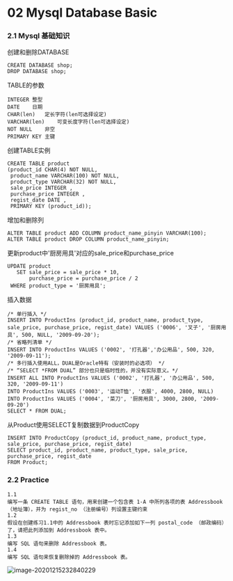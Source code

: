 # 02 Mysql Database Basic

### 2.1 Mysql 基础知识

创建和删除DATABASE

```mysql
CREATE DATABASE shop;
DROP DATABASE shop;
```

TABLE的参数

```shell
INTEGER	整型
DATE	日期
CHAR(len)	定长字符(len可选择设定)
VARCHAR(len)	可变长度字符(len可选择设定)
NOT NULL	非空
PRIMARY KEY	主键
```

创建TABLE实例

```mysql
CREATE TABLE product
(product_id CHAR(4) NOT NULL,
 product_name VARCHAR(100) NOT NULL,
 product_type VARCHAR(32) NOT NULL,
 sale_price INTEGER ,
 purchase_price INTEGER ,
 regist_date DATE ,
 PRIMARY KEY (product_id));
```

增加和删除列

```mysql
ALTER TABLE product ADD COLUMN product_name_pinyin VARCHAR(100);
ALTER TABLE product DROP COLUMN product_name_pinyin;
```

更新product中'厨房用具'对应的sale_price和purchase_price

```mysql
UPDATE product
   SET sale_price = sale_price * 10,
       purchase_price = purchase_price / 2
 WHERE product_type = '厨房用具';  
```

插入数据

```mysql
/* 单行插入 */
INSERT INTO ProductIns (product_id, product_name, product_type, sale_price, purchase_price, regist_date) VALUES ('0006', '叉子', '厨房用具', 500, NULL, '2009-09-20'); 
/* 省略列清单 */
INSERT INTO ProductIns VALUES ('0002', '打孔器','办公用品', 500, 320, '2009-09-11');
/* 多行插入使用ALL，DUAL是Oracle特有（安装时的必选项） */
/* “SELECT *FROM DUAL” 部分也只是临时性的，并没有实际意义。*/
INSERT ALL INTO ProductIns VALUES ('0002', '打孔器', '办公用品', 500, 320, '2009-09-11')
INTO ProductIns VALUES ('0003', '运动T恤', '衣服', 4000, 2800, NULL)
INTO ProductIns VALUES ('0004', '菜刀', '厨房用具', 3000, 2800, '2009-09-20')
SELECT * FROM DUAL; 
```

从Product使用SELECT复制数据到ProductCopy 

```mysql
INSERT INTO ProductCopy (product_id, product_name, product_type, sale_price, purchase_price, regist_date)
SELECT product_id, product_name, product_type, sale_price, purchase_price, regist_date
FROM Product; 
```



### 2.2 Practice

```
1.1 
编写一条 CREATE TABLE 语句，用来创建一个包含表 1-A 中所列各项的表 Addressbook （地址簿），并为 regist_no （注册编号）列设置主键约束
1.2 
假设在创建练习1.1中的 Addressbook 表时忘记添加如下一列 postal_code （邮政编码）了，请把此列添加到 Addressbook 表中。
1.3 
编写 SQL 语句来删除 Addressbook 表。
1.4
编写 SQL 语句来恢复删除掉的 Addressbook 表。
```

![image-20201215232840229](https://cdn.jsdelivr.net/gh/WilliamCharlieBlue/img@main/img/image-20201215232840229.png)